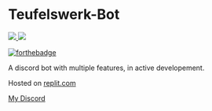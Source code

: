 # Teufelswerk-Bot
<a href="https://github.com/Mephisto5558/Teufelswerk-Bot/pulse" alt="Activity">
  <img src="https://img.shields.io/github/commit-activity/m/Mephisto5558/Teufelswerk-Bot" /> </a>
<a href="https://github.com/Mephisto5558/Teufelswerk-Bot/blob/main/LICENSE" alt="License">
  <img src="https://img.shields.io/github/license/Mephisto5558/Teufelswerk-Bot" /></a>
  

 [![forthebadge](https://forthebadge.com/images/badges/made-with-javascript.svg)](https://forthebadge.com)
        
A discord bot with multiple features, in active developement.

Hosted on [replit.com](https://replit.com)

[My Discord](https://discord.gg/u6xjqzz)

